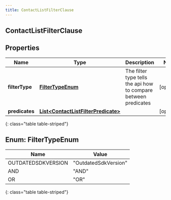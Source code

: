 ```yaml
---
title: ContactListFilterClause
---
```

## ContactListFilterClause


## Properties

| Name | Type | Description | Notes |
| ------------ | ------------- | ------------- | ------------- |
| **filterType** | [**FilterTypeEnum**](#FilterTypeEnum) | The filter type tells the api how to compare between predicates |  [optional] |
| **predicates** | [**List&lt;ContactListFilterPredicate&gt;**](ContactListFilterPredicate.html) |  |  [optional] |
{: class="table table-striped"}


<a name="FilterTypeEnum"></a>

## Enum: FilterTypeEnum

| Name | Value |
| ---- | ----- |
| OUTDATEDSDKVERSION | &quot;OutdatedSdkVersion&quot; |
| AND | &quot;AND&quot; |
| OR | &quot;OR&quot; |
{: class="table table-striped"}


